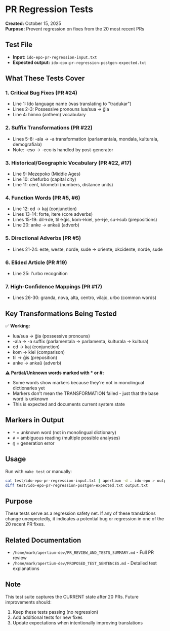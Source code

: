 # PR Regression Tests

**Created:** October 15, 2025  
**Purpose:** Prevent regression on fixes from the 20 most recent PRs

## Test File

- **Input:** `ido-epo-pr-regression-input.txt`
- **Expected output:** `ido-epo-pr-regression-postgen-expected.txt`

## What These Tests Cover

### 1. Critical Bug Fixes (PR #24)
- Line 1: Ido language name (was translating to "tradukar")
- Lines 2-3: Possessive pronouns lua/sua → ĝia
- Line 4: himno (anthem) vocabulary

### 2. Suffix Transformations (PR #22)
- Lines 5-8: -ala → -a transformation (parlamentala, mondala, kulturala, demografiala)
- Note: -eso → -eco is handled by post-generator

### 3. Historical/Geographic Vocabulary (PR #22, #17)
- Line 9: Mezepoko (Middle Ages)
- Line 10: chefurbo (capital city)
- Line 11: cent, kilometri (numbers, distance units)

### 4. Function Words (PR #5, #6)
- Line 12: ed → kaj (conjunction)
- Lines 13-14: forte, itere (core adverbs)
- Lines 15-19: dil→de, til→ĝis, kom→kiel, ye→je, su→sub (prepositions)
- Line 20: anke → ankaŭ (adverb)

### 5. Directional Adverbs (PR #5)
- Lines 21-24: este, weste, norde, sude → oriente, okcidente, norde, sude

### 6. Elided Article (PR #19)
- Line 25: l'urbo recognition

### 7. High-Confidence Mappings (PR #17)
- Lines 26-30: granda, nova, alta, centro, vilajo, urbo (common words)

## Key Transformations Being Tested

✅ **Working:**
- lua/sua → ĝia (possessive pronouns)
- -ala → -a suffix (parlamentala → parlamenta, kulturala → kultura)
- ed → kaj (conjunction)
- kom → kiel (comparison)
- til → ĝis (preposition)
- anke → ankaŭ (adverb)

⚠️ **Partial/Unknown words marked with * or #:**
- Some words show markers because they're not in monolingual dictionaries yet
- Markers don't mean the TRANSFORMATION failed - just that the base word is unknown
- This is expected and documents current system state

## Markers in Output

- `*` = unknown word (not in monolingual dictionary)
- `#` = ambiguous reading (multiple possible analyses)
- `@` = generation error

## Usage

Run with `make test` or manually:

```bash
cat test/ido-epo-pr-regression-input.txt | apertium -d . ido-epo > output.txt
diff test/ido-epo-pr-regression-postgen-expected.txt output.txt
```

## Purpose

These tests serve as a regression safety net. If any of these translations change unexpectedly, it indicates a potential bug or regression in one of the 20 recent PR fixes.

## Related Documentation

- `/home/mark/apertium-dev/PR_REVIEW_AND_TESTS_SUMMARY.md` - Full PR review
- `/home/mark/apertium-dev/PROPOSED_TEST_SENTENCES.md` - Detailed test explanations

## Note

This test suite captures the CURRENT state after 20 PRs. Future improvements should:
1. Keep these tests passing (no regression)
2. Add additional tests for new fixes
3. Update expectations when intentionally improving translations

